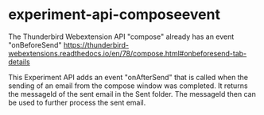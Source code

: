 # experiment-api-composeevent
 
The Thunderbird Webextension API "compose" already has an event "onBeforeSend"
https://thunderbird-webextensions.readthedocs.io/en/78/compose.html#onbeforesend-tab-details

This Experiment API adds an event "onAfterSend" that is called when the sending of an email from the compose window was completed.
It returns the messageId of the sent email in the Sent folder.
The messageId then can be used to further process the sent email.
